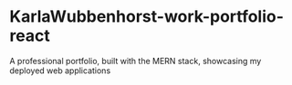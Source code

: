 # KarlaWubbenhorst-work-portfolio-react
A professional portfolio, built with the MERN stack, showcasing my deployed web applications 
